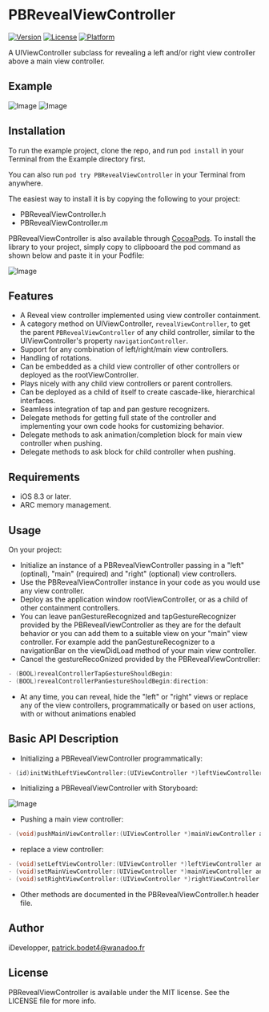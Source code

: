 # PBRevealViewController

[![Version](https://img.shields.io/cocoapods/v/PBRevealViewController.svg?style=flat)](http://cocoapods.org/pods/PBRevealViewController)
[![License](https://img.shields.io/cocoapods/l/PBRevealViewController.svg?style=flat)](http://cocoapods.org/pods/PBRevealViewController)
[![Platform](https://img.shields.io/cocoapods/p/PBRevealViewController.svg?style=flat)](http://cocoapods.org/pods/PBRevealViewController)

A UIViewController subclass for revealing a left and/or right view controller above a main view controller.

## Example

![Image](https://github.com/iDevelopper/PBRevealViewController/blob/master/PBRevealViewController_Video.gif) ![Image](https://github.com/iDevelopper/PBRevealViewController/blob/master/PBRevealViewController_Video2.gif)

## Installation

To run the example project, clone the repo, and run `pod install` in your Terminal from the Example directory first.

You can also run `pod try PBRevealViewController` in your Terminal from anywhere.

The easiest way to install it is by copying the following to your project:
* PBRevealViewController.h
* PBRevealViewController.m

PBRevealViewController is also available through [CocoaPods](http://cocoapods.org). To install the library to your project, simply copy to clipbooard the pod command as shown below and paste it in your Podfile:

![Image](https://github.com/iDevelopper/PBRevealViewController/blob/master/PBRevealViewController_Cocoa.png)

## Features

* A Reveal view controller implemented using view controller containment.
* A category method on UIViewController, `revealViewController`, to get the parent `PBRevealViewController` of any child controller, similar to the UIViewController's property `navigationController`.
* Support for any combination of left/right/main view controllers.
* Handling of rotations.
* Can be embedded as a child view controller of other controllers or deployed as the rootViewController.
* Plays nicely with any child view controllers or parent controllers.
* Can be deployed as a child of itself to create cascade-like, hierarchical interfaces.
* Seamless integration of tap and pan gesture recognizers.
* Delegate methods for getting full state of the controller and implementing your own code hooks for customizing behavior.
* Delegate methods to ask animation/completion block for main view controller when pushing.
* Delegate methods to ask block for child controller when pushing.

## Requirements

* iOS 8.3 or later.
* ARC memory management.

## Usage

On your project:
* Initialize an instance of a PBRevealViewController passing in a "left" (optinal), "main" (required) and "right" (optional) view controllers.
* Use the PBRevealViewController instance in your code as you would use any view controller.
* Deploy as the application window rootViewController, or as a child of other containment controllers.
* You can leave panGestureRecognized and tapGestureRecognizer provided by the PBRevealViewController as they are for the default behavior or you can add them to a suitable view on your "main" view controller. For example add the panGestureRecognizer to a navigationBar on the viewDidLoad method of your main view controller.
* Cancel the gestureRecoGnized provided by the PBRevealViewController:
```objective-c
- (BOOL)revealControllerTapGestureShouldBegin:
- (BOOL)revealControllerPanGestureShouldBegin:direction:
```
* At any time, you can reveal, hide the "left" or "right" views or replace any of the view controllers, programmatically or based on user actions, with or without animations enabled

## Basic API Description

* Initializing a PBRevealViewController programmatically:
```objective-c
- (id)initWithLeftViewController:(UIViewController *)leftViewController mainViewController:(UIViewController *)mainViewController rightViewController:(UIViewController *)rightViewController;
```
* Initializing a PBRevealViewController with Storyboard:

![Image](https://github.com/iDevelopper/PBRevealViewController/blob/master/PBRevealViewController_Story.png)

* Pushing a main view controller:
```objective-c
- (void)pushMainViewController:(UIViewController *)mainViewController animated:(BOOL)animated;
```
* replace a view controller:
```objective-c
- (void)setLeftViewController:(UIViewController *)leftViewController animated:(BOOL)animated;
- (void)setMainViewController:(UIViewController *)mainViewController animated:(BOOL)animated;
- (void)setRightViewController:(UIViewController *)rightViewController animated:(BOOL)animated;
```

* Other methods are documented in the PBRevealViewController.h header file. 

## Author

iDevelopper, patrick.bodet4@wanadoo.fr

## License

PBRevealViewController is available under the MIT license. See the LICENSE file for more info.
